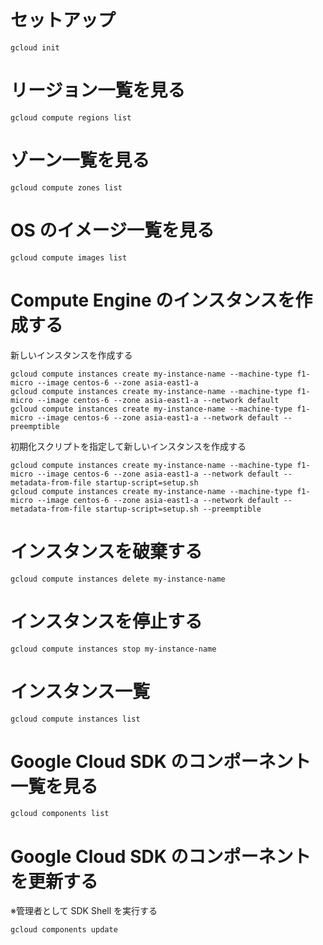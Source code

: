 # セットアップ

```
gcloud init
```

# リージョン一覧を見る

```
gcloud compute regions list
```

# ゾーン一覧を見る

```
gcloud compute zones list
```

# OS のイメージ一覧を見る

```
gcloud compute images list
```

# Compute Engine のインスタンスを作成する

新しいインスタンスを作成する

```
gcloud compute instances create my-instance-name --machine-type f1-micro --image centos-6 --zone asia-east1-a
gcloud compute instances create my-instance-name --machine-type f1-micro --image centos-6 --zone asia-east1-a --network default
gcloud compute instances create my-instance-name --machine-type f1-micro --image centos-6 --zone asia-east1-a --network default --preemptible
```

初期化スクリプトを指定して新しいインスタンスを作成する

```
gcloud compute instances create my-instance-name --machine-type f1-micro --image centos-6 --zone asia-east1-a --network default --metadata-from-file startup-script=setup.sh
gcloud compute instances create my-instance-name --machine-type f1-micro --image centos-6 --zone asia-east1-a --network default --metadata-from-file startup-script=setup.sh --preemptible
```

# インスタンスを破棄する

```
gcloud compute instances delete my-instance-name
```

# インスタンスを停止する

```
gcloud compute instances stop my-instance-name
```

# インスタンス一覧

```
gcloud compute instances list
```

# Google Cloud SDK のコンポーネント一覧を見る

```
gcloud components list
```

# Google Cloud SDK のコンポーネントを更新する

※管理者として SDK Shell を実行する

```
gcloud components update
```
